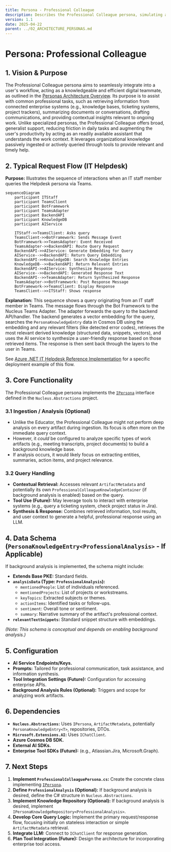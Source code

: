 ```yaml
---
title: Persona - Professional Colleague
description: Describes the Professional Colleague persona, simulating a helpful peer for task assistance, information retrieval, and contextual insights in a work environment.
version: 1.1
date: 2025-04-22
parent: ../02_ARCHITECTURE_PERSONAS.md
---
```


# Persona: Professional Colleague

## 1. Vision & Purpose

The Professional Colleague persona aims to seamlessly integrate into a user's workflow, acting as a knowledgeable and efficient digital teammate, as outlined in the [Personas Architecture Overview](../02_ARCHITECTURE_PERSONAS.md). Its purpose is to assist with common professional tasks, such as retrieving information from connected enterprise systems (e.g., knowledge bases, ticketing systems, project trackers), summarizing documents or conversations, drafting communications, and providing contextual insights relevant to ongoing work. Unlike specialized personas, the Professional Colleague offers broad, generalist support, reducing friction in daily tasks and augmenting the user's productivity by acting as an readily available assistant that understands the work context. It leverages organizational knowledge passively ingested or actively queried through tools to provide relevant and timely help.

## 2. Typical Request Flow (IT Helpdesk)

**Purpose:** Illustrates the sequence of interactions when an IT staff member queries the Helpdesk persona via Teams.

```mermaid
sequenceDiagram
    participant ITStaff
    participant TeamsClient
    participant BotFramework
    participant TeamsAdapter
    participant BackendAPI
    participant KnowledgeDB
    participant AIService

    ITStaff->>TeamsClient: Asks query
    TeamsClient->>BotFramework: Sends Message Event
    BotFramework->>TeamsAdapter: Event Received
    TeamsAdapter->>BackendAPI: Route Query Request
    BackendAPI->>AIService: Generate Embedding for Query
    AIService-->>BackendAPI: Return Query Embedding
    BackendAPI->>KnowledgeDB: Search Knowledge Entries
    KnowledgeDB-->>BackendAPI: Return Relevant Entries
    BackendAPI->>AIService: Synthesize Response
    AIService-->>BackendAPI: Generated Response Text
    BackendAPI-->>TeamsAdapter: Return Synthesized Response
    TeamsAdapter->>BotFramework: Post Response Message
    BotFramework->>TeamsClient: Display Response
    TeamsClient-->>ITStaff: Shows response
```

**Explanation:** This sequence shows a query originating from an IT staff member in Teams. The message flows through the Bot Framework to the Nucleus Teams Adapter. The adapter forwards the query to the backend API/handler. The backend generates a vector embedding for the query, searches the `PersonaKnowledgeEntry` data in Cosmos DB using the embedding and any relevant filters (like detected error codes), retrieves the most relevant derived knowledge (structured data, snippets, vectors), and uses the AI service to synthesize a user-friendly response based on those retrieved items. The response is then sent back through the layers to the user in Teams.

See [Azure .NET IT Helpdesk Reference Implementation](./Professional/ARCHITECTURE_AZURE_DOTNET_HELPDESK.md) for a specific deployment example of this flow.

## 3. Core Functionality

The Professional Colleague persona implements the [`IPersona`](cci:2://file:///d:/Projects/Nucleus/src/Abstractions/Nucleus.Abstractions/IPersona.cs:0:0-0:0) interface defined in the `Nucleus.Abstractions` project.

### 3.1 Ingestion / Analysis (Optional)

*   Unlike the Educator, the Professional Colleague might not perform deep analysis on every artifact during ingestion. Its focus is often more on the immediate query context.
*   However, it *could* be configured to analyze specific types of work artifacts (e.g., meeting transcripts, project documents) to build a background knowledge base.
*   If analysis occurs, it would likely focus on extracting entities, summaries, action items, and project relevance.

### 3.2 Query Handling

*   **Contextual Retrieval:** Accesses relevant `ArtifactMetadata` and potentially its own `ProfessionalColleagueKnowledgeContainer` (if background analysis is enabled) based on the query.
*   **Tool Use (Future):** May leverage tools to interact with enterprise systems (e.g., query a ticketing system, check project status in Jira).
*   **Synthesis & Response:** Combines retrieved information, tool results, and user context to generate a helpful, professional response using an LLM.

## 4. Data Schema (`PersonaKnowledgeEntry<ProfessionalAnalysis>` - If Applicable)

If background analysis is implemented, the schema might include:

*   **Extends Base PKE:** Standard fields.
*   **`analysisData` (Type: `ProfessionalAnalysis`):**
    *   `mentionedPeople`: List of individuals referenced.
    *   `mentionedProjects`: List of projects or workstreams.
    *   `keyTopics`: Extracted subjects or themes.
    *   `actionItems`: Identified tasks or follow-ups.
    *   `sentiment`: Overall tone or sentiment.
    *   `summary`: Narrative summary of the artifact's professional context.
*   **`relevantTextSnippets`:** Standard snippet structure with embeddings.

*(Note: This schema is conceptual and depends on enabling background analysis.)*

## 5. Configuration

*   **AI Service Endpoints/Keys.**
*   **Prompts:** Tailored for professional communication, task assistance, and information synthesis.
*   **Tool Integration Settings (Future):** Configuration for accessing enterprise APIs.
*   **Background Analysis Rules (Optional):** Triggers and scope for analyzing work artifacts.

## 6. Dependencies

*   **`Nucleus.Abstractions`:** Uses `IPersona`, `ArtifactMetadata`, potentially `PersonaKnowledgeEntry<T>`, repositories, DTOs.
*   **`Microsoft.Extensions.AI`:** Uses `IChatClient`.
*   **Azure Cosmos DB SDK.**
*   **External AI SDKs.**
*   **Enterprise Tool SDKs (Future):** (e.g., Atlassian.Jira, Microsoft.Graph).

## 7. Next Steps

1.  **Implement `ProfessionalColleaguePersona.cs`:** Create the concrete class implementing [`IPersona`](cci:2://file:///d:/Projects/Nucleus/src/Abstractions/Nucleus.Abstractions/IPersona.cs:0:0-0:0).
2.  **Define `ProfessionalAnalysis` (Optional):** If background analysis is desired, define the C# structure in `Nucleus.Abstractions`.
3.  **Implement Knowledge Repository (Optional):** If background analysis is desired, implement `IPersonaKnowledgeRepository<ProfessionalAnalysis>`.
4.  **Develop Core Query Logic:** Implement the primary request/response flow, focusing initially on stateless interaction or simple `ArtifactMetadata` retrieval.
5.  **Integrate LLM:** Connect to `IChatClient` for response generation.
6.  **Plan Tool Integration (Future):** Design the architecture for incorporating enterprise tool access.